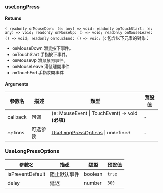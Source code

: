 ### useLongPress

#### Returns
`{ readonly onMouseDown: (e: any) => void; readonly onTouchStart: (e: any) => void; readonly onMouseUp: () => void; readonly onMouseLeave: () => void; readonly onTouchEnd: () => void; }`: 包含以下元素的對象：
- onMouseDown 滑鼠按下事件。
- onTouchStart 手指按下事件。
- onMouseUp 滑鼠放開事件。
- onMouseLeave 滑鼠離開事件
- onTouchEnd 手指放開事件

#### Arguments
|參數名|描述|類型|預設值|
|---|---|---|---|
|callback|回调|(e: MouseEvent \| TouchEvent) => void  **(必填)**|-|
|options|可选参数|[UseLongPressOptions](#UseLongPressOptions) \| undefined |-|

### UseLongPressOptions

|參數名|描述|類型|預設值|
|---|---|---|---|
|isPreventDefault|阻止默认事件|boolean |`true`|
|delay|延迟|number |`300`|